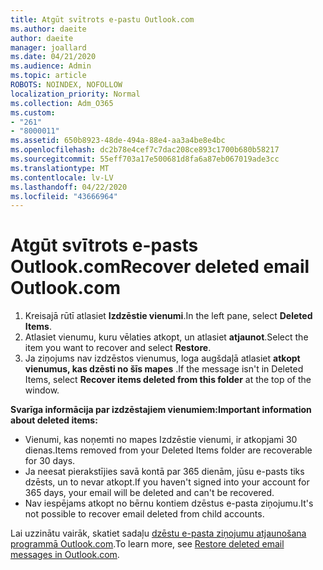 ```yaml
---
title: Atgūt svītrots e-pastu Outlook.com
ms.author: daeite
author: daeite
manager: joallard
ms.date: 04/21/2020
ms.audience: Admin
ms.topic: article
ROBOTS: NOINDEX, NOFOLLOW
localization_priority: Normal
ms.collection: Adm_O365
ms.custom:
- "261"
- "8000011"
ms.assetid: 650b8923-48de-494a-88e4-aa3a4be8e4bc
ms.openlocfilehash: dc2b78e4cef7c7dac208ce893c1700b680b58217
ms.sourcegitcommit: 55eff703a17e500681d8fa6a87eb067019ade3cc
ms.translationtype: MT
ms.contentlocale: lv-LV
ms.lasthandoff: 04/22/2020
ms.locfileid: "43666964"
---
```

# <a name="recover-deleted-email-outlookcom"></a><span data-ttu-id="3db14-102">Atgūt svītrots e-pasts Outlook.com</span><span class="sxs-lookup"><span data-stu-id="3db14-102">Recover deleted email Outlook.com</span></span>

1. <span data-ttu-id="3db14-103">Kreisajā rūtī atlasiet **Izdzēstie vienumi**.</span><span class="sxs-lookup"><span data-stu-id="3db14-103">In the left pane, select **Deleted Items**.</span></span>
2. <span data-ttu-id="3db14-104">Atlasiet vienumu, kuru vēlaties atkopt, un atlasiet **atjaunot**.</span><span class="sxs-lookup"><span data-stu-id="3db14-104">Select the item you want to recover and select **Restore**.</span></span>
3. <span data-ttu-id="3db14-105">Ja ziņojums nav izdzēstos vienumus, loga augšdaļā atlasiet **atkopt vienumus, kas dzēsti no šīs mapes** .</span><span class="sxs-lookup"><span data-stu-id="3db14-105">If the message isn't in Deleted Items, select **Recover items deleted from this folder** at the top of the window.</span></span>

 <span data-ttu-id="3db14-106">**Svarīga informācija par izdzēstajiem vienumiem:**</span><span class="sxs-lookup"><span data-stu-id="3db14-106">**Important information about deleted items:**</span></span>
  
- <span data-ttu-id="3db14-107">Vienumi, kas noņemti no mapes Izdzēstie vienumi, ir atkopjami 30 dienas.</span><span class="sxs-lookup"><span data-stu-id="3db14-107">Items removed from your Deleted Items folder are recoverable for 30 days.</span></span>
- <span data-ttu-id="3db14-108">Ja neesat pierakstījies savā kontā par 365 dienām, jūsu e-pasts tiks dzēsts, un to nevar atkopt.</span><span class="sxs-lookup"><span data-stu-id="3db14-108">If you haven't signed into your account for 365 days, your email will be deleted and can't be recovered.</span></span>
- <span data-ttu-id="3db14-109">Nav iespējams atkopt no bērnu kontiem dzēstus e-pasta ziņojumu.</span><span class="sxs-lookup"><span data-stu-id="3db14-109">It's not possible to recover email deleted from child accounts.</span></span>

<span data-ttu-id="3db14-110">Lai uzzinātu vairāk, skatiet sadaļu [dzēstu e-pasta ziņojumu atjaunošana programmā Outlook.com](https://support.office.com/article/cf06ab1b-ae0b-418c-a4d9-4e895f83ed50?wt.mc_id=Office_Outlook_com_Alchemy).</span><span class="sxs-lookup"><span data-stu-id="3db14-110">To learn more, see [Restore deleted email messages in Outlook.com](https://support.office.com/article/cf06ab1b-ae0b-418c-a4d9-4e895f83ed50?wt.mc_id=Office_Outlook_com_Alchemy).</span></span>